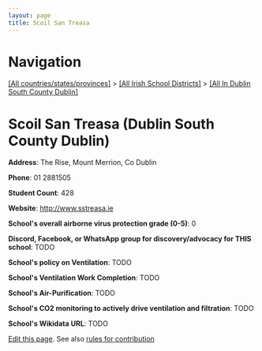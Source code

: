 ```yaml
---
layout: page
title: Scoil San Treasa
---
```

# Navigation

[[All countries/states/provinces]](../../..) > [[All Irish School Districts]](../..) > [[All In Dublin South County Dublin]](..)

# Scoil San Treasa (Dublin South County Dublin)

**Address**: The Rise, Mount Merrion, Co Dublin

**Phone**: 01 2881505

**Student Count**: 428

**Website**: <http://www.sstreasa.ie>

**School's overall airborne virus protection grade (0-5)**: 0

**Discord, Facebook, or WhatsApp group for discovery/advocacy for THIS school**: TODO

**School's policy on Ventilation**: TODO

**School's Ventilation Work Completion**: TODO

**School's Air-Purification**: TODO

**School's CO2 monitoring to actively drive ventilation and filtration**: TODO

**School's Wikidata URL**: TODO


[Edit this page](https://github.com/ventilate-schools/Ireland/edit/main/./Dublin_South_County_Dublin/Scoil_San_Treasa.md). See also [rules for contribution](../../../contribution-rules/)